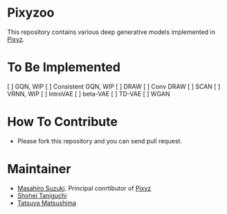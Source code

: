 # Pixyzoo
This repository contains various deep generative models implemented in [Pixyz](https://github.com/masa-su/pixyz).

# To Be Implemented
[ ] GQN, WIP
[ ] Consistent GQN, WIP
[ ] DRAW
[ ] Conv DRAW
[ ] SCAN
[ ] VRNN, WIP
[ ] IntroVAE
[ ] beta-VAE
[ ] TD-VAE
[ ] WGAN


# How To Contribute
- Please fork this repository and you can send pull request.

# Maintainer
- [Masahiro Suzuki](https://github.com/masa-su). Principal conrtibutor of [Pixyz](https://github.com/masa-su/pixyz)
- [Shohei Taniguchi](https://github.com/iShohei220)
- [Tatsuya Matsushima](https://github.com/TMats)

